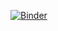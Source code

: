 [![Binder](https://mybinder.org/badge_logo.svg)](https://mybinder.org/v2/gh/mark-bell-tna/I-CeM-workshop-2022/HEAD?urlpath=rstudio)
